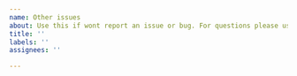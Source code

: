 ```yaml
---
name: Other issues
about: Use this if wont report an issue or bug. For questions please use "Discussions" if availible.
title: ''
labels: ''
assignees: ''

---
```


